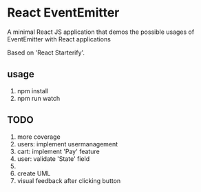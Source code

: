 
# React EventEmitter

A minimal React JS application that demos the possible usages of EventEmitter with React applications

Based on 'React Starterify'.

## usage

 1. npm install
 2. npm run watch

## TODO

 1. more coverage
 2. users: implement usermanagement
 3. cart: implement 'Pay' feature
 4. user: validate 'State' field
 5. 
 6. create UML 
 7. visual feedback after clicking button